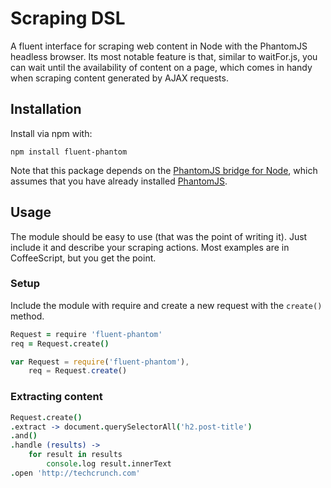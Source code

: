 # Scraping DSL
A fluent interface for scraping web content in Node with the PhantomJS headless browser.  Its most notable feature is that, similar to waitFor.js, you can wait until the availability of content on a page, which comes in handy when scraping content generated by AJAX requests.

## Installation
Install via npm with:
```
npm install fluent-phantom
```

Note that this package depends on the [PhantomJS bridge for Node](https://github.com/sgentle/phantomjs-node), which assumes that you have already installed [PhantomJS](http://phantomjs.org/).

## Usage
The module should be easy to use (that was the point of writing it).  Just include it and describe your scraping actions.  Most examples are in CoffeeScript, but you get the point.

### Setup
Include the module with require and create a new request with the ```create()``` method.
```coffeescript
Request = require 'fluent-phantom'
req = Request.create()
```

```javascript
var Request = require('fluent-phantom'),
	req = Request.create()
```

### Extracting content
```coffeescript
Request.create()
.extract -> document.querySelectorAll('h2.post-title')
.and()
.handle (results) ->
	for result in results
		console.log result.innerText
.open 'http://techcrunch.com'
```


